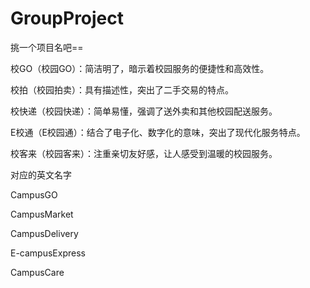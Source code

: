 # GroupProject
挑一个项目名吧==

校GO（校园GO）：简洁明了，暗示着校园服务的便捷性和高效性。

校拍（校园拍卖）：具有描述性，突出了二手交易的特点。

校快递（校园快递）：简单易懂，强调了送外卖和其他校园配送服务。

E校通（E校园通）：结合了电子化、数字化的意味，突出了现代化服务特点。

校客来（校园客来）：注重亲切友好感，让人感受到温暖的校园服务。

对应的英文名字

CampusGO

CampusMarket

CampusDelivery

E-campusExpress

CampusCare
